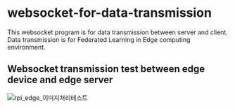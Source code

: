 # websocket-for-data-transmission
This websocket program is for data transmission between server and client. Data transmission is for Federated Learning in Edge computing environment.

## Websocket transmission test between edge device and edge server
![rpi_edge_이미지처리테스트](https://user-images.githubusercontent.com/55819069/127831189-76cac526-e863-49fa-b3ff-4a65cc83ca74.gif)
